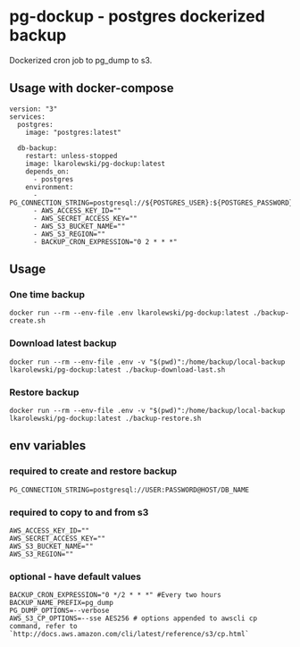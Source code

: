 
# pg-dockup - postgres dockerized backup

Dockerized cron job to pg_dump to s3.

## Usage with docker-compose

```
version: "3"
services:
  postgres:
    image: "postgres:latest"

  db-backup:
    restart: unless-stopped
    image: lkarolewski/pg-dockup:latest
    depends_on:
      - postgres
    environment:
      - PG_CONNECTION_STRING=postgresql://${POSTGRES_USER}:${POSTGRES_PASSWORD}@${POSTGRES_HOST}/${POSTGRES_DB}
      - AWS_ACCESS_KEY_ID=""
      - AWS_SECRET_ACCESS_KEY=""
      - AWS_S3_BUCKET_NAME=""
      - AWS_S3_REGION=""
      - BACKUP_CRON_EXPRESSION="0 2 * * *"
```

## Usage

### One time backup

    docker run --rm --env-file .env lkarolewski/pg-dockup:latest ./backup-create.sh


### Download latest backup

    docker run --rm --env-file .env -v "$(pwd)":/home/backup/local-backup lkarolewski/pg-dockup:latest ./backup-download-last.sh


### Restore backup

    docker run --rm --env-file .env -v "$(pwd)":/home/backup/local-backup lkarolewski/pg-dockup:latest ./backup-restore.sh


## env variables

### required to create and restore backup

    PG_CONNECTION_STRING=postgresql://USER:PASSWORD@HOST/DB_NAME

### required to copy to and from s3   
    AWS_ACCESS_KEY_ID=""
    AWS_SECRET_ACCESS_KEY=""
    AWS_S3_BUCKET_NAME=""
    AWS_S3_REGION=""
        
### optional - have default values
    BACKUP_CRON_EXPRESSION="0 */2 * * *" #Every two hours
    BACKUP_NAME_PREFIX=pg_dump
    PG_DUMP_OPTIONS=--verbose
    AWS_S3_CP_OPTIONS=--sse AES256 # options appended to awscli cp command, refer to `http://docs.aws.amazon.com/cli/latest/reference/s3/cp.html`
